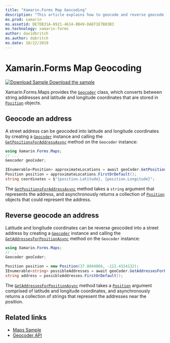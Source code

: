 ```yaml
---
title: "Xamarin.Forms Map Geocoding"
description: "This article explains how to geocode and reverse geocode map data, using the Xamarin.Forms.Maps Geocoder class."
ms.prod: xamarin
ms.assetid: DE7DB31A-8921-4614-8B49-DAEF1E7B03B3
ms.technology: xamarin-forms
author: davidbritch
ms.author: dabritch
ms.date: 10/22/2019
---
```


# Xamarin.Forms Map Geocoding

[![Download Sample](~/media/shared/download.png) Download the sample](https://docs.microsoft.com/samples/xamarin/xamarin-forms-samples/workingwithmaps)

Xamarin.Forms.Maps provides the [`Geocoder`](xref:Xamarin.Forms.Maps.Geocoder) class, which converts between string addresses and latitude and longitude coordinates that are stored in [`Position`](xref:Xamarin.Forms.Maps.Position) objects.

## Geocode an address

A street address can be geocoded into latitude and longitude coordinates by creating a [`Geocoder`](xref:Xamarin.Forms.Maps.Geocoder) instance and calling the [`GetPositionsForAddressAsync`](xref:Xamarin.Forms.Maps.Geocoder.GetPositionsForAddressAsync*) method on the `Geocoder` instance:

```csharp
using Xamarin.Forms.Maps;
// ...
Geocoder geoCoder;

IEnumerable<Position> approximateLocations = await geoCoder.GetPositionsForAddressAsync("Pacific Ave, San Francisco, California");
Position position = approximateLocations.FirstOrDefault();
string coordinates = $"{position.Latitude}, {position.Longitude}";
```

The [`GetPositionsForAddressAsync`](xref:Xamarin.Forms.Maps.Geocoder.GetPositionsForAddressAsync*) method takes a `string` argument that represents the address, and asynchronously returns a collection of [`Position`](xref:Xamarin.Forms.Maps.Position) objects that could represent the address.

## Reverse geocode an address

Latitude and longitude coordinates can be reverse geocoded into a street address by creating a [`Geocoder`](xref:Xamarin.Forms.Maps.Geocoder) instance and calling the [`GetAddressesForPositionAsync`](xref:Xamarin.Forms.Maps.Geocoder.GetAddressesForPositionAsync*) method on the `Geocoder` instance:

```csharp
using Xamarin.Forms.Maps;
// ...
Geocoder geoCoder;

Position position = new Position(37.8044866, -122.4324132);
IEnumerable<string> possibleAddresses = await geoCoder.GetAddressesForPositionAsync(position);
string address = possibleAddresses.FirstOrDefault();
```

The [`GetAddressesForPositionAsync`](xref:Xamarin.Forms.Maps.Geocoder.GetAddressesForPositionAsync*) method takes a [`Position`](xref:Xamarin.Forms.Maps.Position) argument comprised of latitude and longitude coordinates, and asynchronously returns a collection of strings that represent the addresses near the position.

## Related links

- [Maps Sample](https://docs.microsoft.com/samples/xamarin/xamarin-forms-samples/workingwithmaps)
- [Geocoder API](xref:Xamarin.Forms.Maps.Geocoder)
